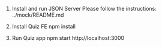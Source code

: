 1. Install and run JSON Server
   Please follow the instructions:
   ../mock/README.md

2. Install Quiz FE
   npm install

3. Run Quiz app
   npm start
   http://localhost:3000
